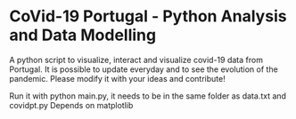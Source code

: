 # CoVid-19 Portugal - Python Analysis and Data Modelling
A python script to visualize, interact and visualize covid-19 data from Portugal.
It is possible to update everyday and to see the evolution of the pandemic. Please modify it with your ideas and contribute!

Run it with python main.py, it needs to be in the same folder as data.txt and covidpt.py
Depends on matplotlib
